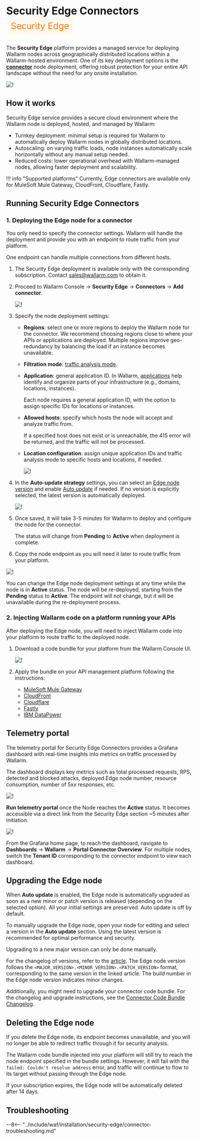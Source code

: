 [se-connector-setup-img]:           ../images/waf-installation/security-edge/connectors/setup-view.png
[filtration-mode-docs]:             ../admin-en/configure-wallarm-mode.md
[se-connector-hosts-locations-img]: ../images/waf-installation/security-edge/connectors/hosts-locations.png

# Security Edge Connectors <a href="../../../about-wallarm/subscription-plans/#security-edge"><img src="../../../images/security-edge-tag.svg" style="border: none;"></a>

The **Security Edge** platform provides a managed service for deploying Wallarm nodes across geographically distributed locations within a Wallarm-hosted environment. One of its key deployment options is the [**connector**](connectors/overview.md) node deployment, offering robust protection for your entire API landscape without the need for any onsite installation.

![!](../images/waf-installation/security-edge/connectors/traffic-flow.png)

## How it works

Security Edge service provides a secure cloud environment where the Wallarm node is deployed, hosted, and managed by Wallarm:

* Turnkey deployment: minimal setup is required for Wallarm to automatically deploy Wallarm nodes in globally distributed locations.
* Autoscaling: on varying traffic loads, node instances automatically scale horizontally without any manual setup needed.
* Reduced costs: lower operational overhead with Wallarm-managed nodes, allowing faster deployment and scalability.

!!! info "Supported platforms"
    Currently, Edge connectors are available only for MuleSoft Mule Gateway, CloudFront, Cloudflare, Fastly.

## Running Security Edge Connectors

### 1. Deploying the Edge node for a connector

You only need to specify the connector settings. Wallarm will handle the deployment and provide you with an endpoint to route traffic from your platform.

One endpoint can handle multiple connections from different hosts.

1. The Security Edge deployment is available only with the corresponding subscription. Contact sales@wallarm.com to obtain it.
1. Proceed to Wallarm Console → **Security Edge** → **Connectors** → **Add connector**.

    ![!][se-connector-setup-img]
1. Specify the node deployment settings:

    * **Regions**: select one or more regions to deploy the Wallarm node for the connector. We recommend choosing regions close to where your APIs or applications are deployed. Multiple regions improve geo-redundancy by balancing the load if an instance becomes unavailable.
    * **Filtration mode**: [traffic analysis mode][filtration-mode-docs].
    * **Application**: general application ID. In Wallarm, [applications](../user-guides/settings/applications.md) help identify and organize parts of your infrastructure (e.g., domains, locations, instances).
    
        Each node requires a general application ID, with the option to assign specific IDs for locations or instances.
    
    * **Allowed hosts**: specify which hosts the node will accept and analyze traffic from.

        If a specified host does not exist or is unreachable, the 415 error will be returned, and the traffic will not be processed.
    
    * **Location configuration**: assign unique application IDs and traffic analysis mode to specific hosts and locations, if needed.

        ![!][se-connector-hosts-locations-img]
1. In the **Auto-update strategy** settings, you can select an [Edge node version](../updating-migrating/native-node/node-artifact-versions.md#all-in-one-installer) and enable [Auto update](#upgrading-the-edge-node) if needed. If no version is explicitly selected, the latest version is automatically deployed.

    ![!](../images/waf-installation/security-edge/connectors/autoupdate.png)
1. Once saved, it will take 3-5 minutes for Wallarm to deploy and configure the node for the connector.

    The status will change from **Pending** to **Active** when deployment is complete.
1. Copy the node endpoint as you will need it later to route traffic from your platform.

![!](../images/waf-installation/security-edge/connectors/copy-endpoint.png)

You can change the Edge node deployment settings at any time while the node is in **Active** status. The node will be re-deployed, starting from the **Pending** status to **Active**. The endpoint will not change, but it will be unavailable during the re-deployment process.

### 2. Injecting Wallarm code on a platform running your APIs

After deploying the Edge node, you will need to inject Wallarm code into your platform to route traffic to the deployed node.

1. Download a code bundle for your platform from the Wallarm Console UI.

    ![!](../images/waf-installation/security-edge/connectors/download-code-bundle.png)
1. Apply the bundle on your API management platform following the instructions:

    * [MuleSoft Mule Gateway](connectors/mulesoft.md#2-obtain-and-upload-the-wallarm-policy-to-mulesoft-exchange)
    * [CloudFront](connectors/aws-lambda.md#2-obtain-and-deploy-the-wallarm-lambdaedge-functions)
    * [Cloudflare](connectors/cloudflare.md#2-obtain-and-deploy-the-wallarm-worker-code)
    * [Fastly](connectors/fastly.md#2-deploy-wallarm-code-on-fastly)
    * [IBM DataPower](connectors/ibm-api-connect.md#2-obtain-and-apply-the-wallarm-policies-to-apis-in-ibm-api-connect)

## Telemetry portal

The telemetry portal for Security Edge Connectors provides a Grafana dashboard with real-time insights into metrics on traffic processed by Wallarm.

The dashboard displays key metrics such as total processed requests, RPS, detected and blocked attacks, deployed Edge node number, resource consumption, number of 5xx responses, etc.

![!](../images/waf-installation/security-edge/connectors/telemetry-portal.png)

**Run telemetry portal** once the Node reaches the **Active** status. It becomes accessible via a direct link from the Security Edge section ~5 minutes after initiation.

![!](../images/waf-installation/security-edge/connectors/run-telemetry-portal.png)

From the Grafana home page, to reach the dashboard, navigate to **Dashboards** → **Wallarm** → **Portal Connector Overview**. For multiple nodes, switch the **Tenant ID** corresponding to the connector endpoint to view each dashboard.

## Upgrading the Edge node

When **Auto update** is enabled, the Edge node is automatically upgraded as soon as a new minor or patch version is released (depending on the selected option). All your initial settings are preserved. Auto update is off by default.

To manually upgrade the Edge node, open your node for editing and select a version in the **Auto update** section. Using the latest version is recommended for optimal performance and security.

Upgrading to a new major version can only be done manually.

For the changelog of versions, refer to the [article](../updating-migrating/native-node/node-artifact-versions.md#all-in-one-installer). The Edge node version follows the `<MAJOR_VERSION>.<MINOR_VERSION>.<PATCH_VERSION>` format, corresponding to the same version in the linked article. The build number in the Edge node version indicates minor changes.

Additionally, you might need to upgrade your connector code bundle. For the changelog and upgrade instructions, see the [Connector Code Bundle Changelog](connectors/code-bundle-inventory.md).

## Deleting the Edge node

If you delete the Edge node, its endpoint becomes unavailable, and you will no longer be able to redirect traffic through it for security analysis.

The Wallarm code bundle injected into your platform will still try to reach the node endpoint specified in the bundle settings. However, it will fail with the `failed: Couldn't resolve address` error, and traffic will continue to flow to its target without passing through the Edge node.

If your subscription expires, the Edge node will be automatically deleted after 14 days.

## Troubleshooting

--8<-- "../include/waf/installation/security-edge/connector-troubleshooting.md"
